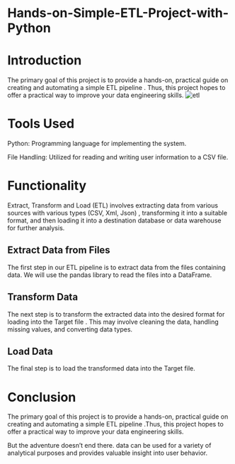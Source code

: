 # Hands-on-Simple-ETL-Project-with-Python
# Introduction
The primary goal of this project is to provide a hands-on, practical guide on creating and automating a simple ETL pipeline . Thus, this project hopes to offer a practical way to improve your data engineering skills.
![etl](https://github.com/user-attachments/assets/f50f740e-3c76-4bd0-937c-060232bf6231)

# Tools Used
Python: Programming language for implementing the system.

File Handling: Utilized for reading and writing user information to a CSV file.
# Functionality
Extract, Transform and Load (ETL) involves extracting data from various sources with various types (CSV, Xml, Json) , transforming it into a suitable format, and then loading it into a destination database or data warehouse for further analysis.
## Extract Data from Files
The first step in our ETL pipeline is to extract data from the files containing data. We will use the pandas library to read the files into a DataFrame.
## Transform Data
The next step is to transform the extracted data into the desired format for loading into the Target file . This may involve cleaning the data, handling missing values, and converting data types.
## Load Data
The final step is to load the transformed data into the Target file.
# Conclusion
The primary goal of this project is to provide a hands-on, practical guide on creating and automating a simple ETL pipeline .Thus, this project hopes to offer a practical way to improve your data engineering skills.

But the adventure doesn’t end there. data can be used for a variety of analytical purposes and provides valuable insight into user behavior.
